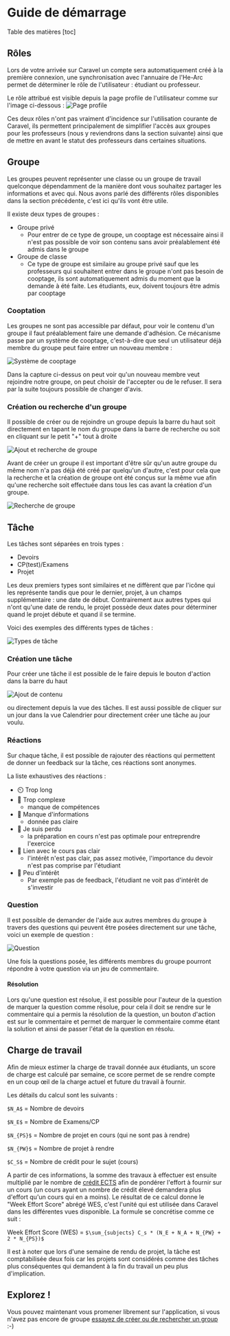 # Guide de démarrage

Table des matières
[toc]

## Rôles
Lors de votre arrivée sur Caravel un compte sera automatiquement créé à la première connexion, une synchronisation avec l'annuaire de l'He-Arc permet de déterminer le rôle de l'utilisateur : étudiant ou professeur.

Le rôle attribué est visible depuis la page profile de l'utilisateur comme sur l'image ci-dessous :
![Page profile](/img/getstarted/user-profile.png)

Ces deux rôles n'ont pas vraiment d'incidence sur l'utilisation courante de Caravel, ils permettent principalement de simplifier l'accès aux groupes pour les professeurs (nous y reviendrons dans la section suivante) ainsi que de mettre en avant le statut des professeurs dans certaines situations.

## Groupe
Les groupes peuvent représenter une classe ou un groupe de travail quelconque dépendamment de la manière dont vous souhaitez partager les informations et avec qui. Nous avons parlé des différents rôles disponibles dans la section précédente, c'est ici qu'ils vont être utile.

Il existe deux types de groupes : 

- Groupe privé
  - Pour entrer de ce type de groupe, un cooptage est nécessaire ainsi il n'est pas possible de voir son contenu sans avoir préalablement été admis dans le groupe
- Groupe de classe 
  - Ce type de groupe est similaire au groupe privé sauf que les professeurs qui souhaitent entrer dans le groupe n'ont pas besoin de cooptage, ils sont automatiquement admis du moment que la demande à été faite. Les étudiants, eux, doivent toujours être admis par cooptage

### Cooptation
Les groupes ne sont pas accessible par défaut, pour voir le contenu d'un groupe il faut préalablement faire une demande d'adhésion. Ce mécanisme passe par un système de cooptage, c'est-à-dire que seul un utilisateur déjà membre du groupe peut faire entrer un nouveau membre :

![Système de cooptage](/img/getstarted/cooptage.png)

Dans la capture ci-dessus on peut voir qu'un nouveau membre veut rejoindre notre groupe, on peut choisir de l'accepter ou de le refuser. Il sera par la suite toujours possible de changer d'avis.

### Création ou recherche d'un groupe
Il possible de créer ou de rejoindre un groupe depuis la barre du haut soit directement en tapant le nom du groupe dans la barre de recherche ou soit en cliquant sur le petit "+" tout à droite

![Ajout et recherche de groupe](/img/getstarted/header.png)

Avant de créer un groupe il est important d'être sûr qu'un autre groupe du même nom n'a pas déjà été créé par quelqu'un d'autre, c'est pour cela que la recherche et la création de groupe ont été conçus sur la même vue afin qu'une recherche soit effectuée dans tous les cas avant la création d'un groupe.

![Recherche de groupe](/img/getstarted/search-group.png)

## Tâche
Les tâches sont séparées en trois types : 

- Devoirs
- CP(test)/Examens
- Projet

Les deux premiers types sont similaires et ne diffèrent que par l'icône qui les représente tandis que pour le dernier, projet, à un champs supplémentaire : une date de début. Contrairement aux autres types qui n'ont qu'une date de rendu, le projet possède deux dates pour déterminer quand le projet débute et quand il se termine.

Voici des exemples des différents types de tâches : 

![Types de tâche](/img/getstarted/task-type.png)

### Création une tâche
Pour créer une tâche il est possible de le faire depuis le bouton d'action dans la barre du haut 

![Ajout de contenu](/img/getstarted/addcontent.png)

ou directement depuis la vue des tâches. Il est aussi possible de cliquer sur un jour dans la vue Calendrier pour directement créer une tâche au jour voulu.

### Réactions
Sur chaque tâche, il est possible de rajouter des réactions qui permettent de donner un feedback sur la tâche, ces réactions sont anonymes. 

La liste exhaustives des réactions :

* ⏲️ Trop long
* 🧠 Trop complexe 
   * manque de compétences
* 🎯 Manque d'informations
   * donnée pas claire
* 📍  Je suis perdu 
   * la préparation en cours n'est pas optimale pour entreprendre l'exercice
* 🤷 Lien avec le cours pas clair 
   * l'intérêt n'est pas clair, pas assez motivée, l'importance du devoir n'est pas comprise par l'étudiant
* 📑 Peu d'intérêt
   * Par exemple pas de feedback, l'étudiant ne voit pas d'intérêt de s'investir

### Question
Il est possible de demander de l'aide aux autres membres du groupe à travers des questions qui peuvent être posées directement sur une tâche, voici un exemple de question : 

![Question](/img/getstarted/question.png)

Une fois la questions posée, les différents membres du groupe pourront répondre à votre question via un jeu de commentaire.

#### Résolution
Lors qu'une question est résolue, il est possible pour l'auteur de la question de marquer la question comme résolue, pour cela il doit se rendre sur le commentaire qui a permis la résolution de la question, un bouton d'action est sur le commentaire et permet de marquer le commentaire comme étant la solution et ainsi de passer l'état de la question en résolu. 

## Charge de travail 
Afin de mieux estimer la charge de travail donnée aux étudiants, un score de charge est calculé par semaine, ce score permet de se rendre compte en un coup œil de la charge actuel et future du travail à fournir.

Les détails du calcul sont les suivants :

`$N_A$` = Nombre de devoirs

`$N_E$` = Nombre de Examens/CP

`$N_{PS}$` = Nombre de projet en cours (qui ne sont pas à rendre)

`$N_{PW}$` = Nombre de projet à rendre

`$C_S$` = Nombre de crédit pour le sujet (cours)

A partir de ces informations, la somme des travaux à effectuer est ensuite multiplié par le nombre de [crédit ECTS](https://fr.wikipedia.org/wiki/Syst%C3%A8me_europ%C3%A9en_de_transfert_et_d%27accumulation_de_cr%C3%A9dits) afin de pondérer l'effort à fournir sur un cours (un cours ayant un nombre de crédit élevé demandera plus d'effort qu'un cours qui en a moins). Le résultat de ce calcul donne le "Week Effort Score" abrégé WES, c'est l'unité qui est utilisée dans Caravel dans les différentes vues disponible. La formule se concrétise comme ce suit : 

Week Effort Score (WES) = `$\sum_{subjects} C_s * (N_E + N_A + N_{PW} + 2 * N_{PS})$`

Il est à noter que lors d'une semaine de rendu de projet, la tâche est comptabilisée deux fois car les projets sont considérés comme des tâches plus conséquentes qui demandent à la fin du travail un peu plus d'implication.

## Explorez !
Vous pouvez maintenant vous promener librement sur l'application, si vous n'avez pas encore de groupe [essayez de créer ou de rechercher un group](/groups) :-)
